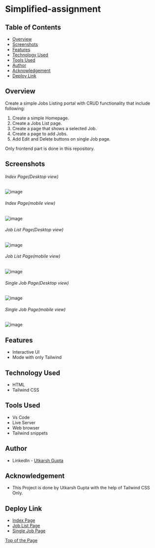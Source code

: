 # Simplified-assignment


## Table of Contents
* [Overview](https://github.com/utkarshgupta04092003/simplified-assignment#overview)
* [Screenshots](https://github.com/utkarshgupta04092003/simplified-assignment#screenshots)
* [Features](https://github.com/utkarshgupta04092003/simplified-assignment#features)
* [Technology Used](https://github.com/utkarshgupta04092003/simplified-assignment#technology-used)
* [Tools Used](https://github.com/utkarshgupta04092003/simplified-assignment#tools-used)
* [Author](https://github.com/utkarshgupta04092003/simplified-assignment#author)
* [Acknowledgement](https://github.com/utkarshgupta04092003/simplified-assignment#acknowledgement)
* [Deploy Link](https://github.com/utkarshgupta04092003/simplified-assignment#deploy-link)


## Overview
Create a simple Jobs Listing portal with CRUD functionality that include following: 
1. Create a simple Homepage. 
2. Create a Jobs List page. 
3. Create a page that shows a selected Job. 
4. Create a page to add Jobs. 
5. Add Edit and Delete buttons on single Job page.


Only frontend part is done in this repository.

## Screenshots

###### Index Page(Desktop view)
![image](https://user-images.githubusercontent.com/63789702/200414880-c3833293-697e-469e-b196-5b566cc41cff.png)

###### Index Page(mobile view)
![image](https://user-images.githubusercontent.com/63789702/200418850-d1be61f5-2a04-424e-a453-c56c18a19c22.png)

###### Job List Page(Desktop view)
![image](https://user-images.githubusercontent.com/63789702/200419692-2265d0e5-9944-4de6-a85f-4b0ce3b5fd9a.png)

###### Job List Page(mobile view)
![image](https://user-images.githubusercontent.com/63789702/200419085-845a8001-e8d6-4a7a-ac8a-4439473e3cd8.png)


###### Single Job Page(Desktop view)
![image](https://user-images.githubusercontent.com/63789702/200419471-5ec176e4-5935-4557-b8f7-9744a0f51e96.png)


###### Single Job Page(mobile view)
![image](https://user-images.githubusercontent.com/63789702/200419587-d95081d5-73b5-4584-a687-1eebe7e6f7ca.png)


## Features
* Interactive UI
* Mode with only Tailwind

## Technology Used
* HTML
* Tailwind CSS

## Tools Used
* Vs Code
* Live Server
* Web browser
* Tailwind snippets

## Author
* LinkedIn - [Utkarsh Gupta](https://www.linkedin.com/in/utkarsh-gupta-9a49561a1)

## Acknowledgement
* This Project is done by Utkarsh Gupta with the help of Tailwind CSS Only.


## Deploy Link 
* [Index Page](http://utprojects.epizy.com/simplified_assignment/index.html)
* [Job List Page](http://utprojects.epizy.com/simplified_assignment/jobList.html)
* [Single Job Page](http://utprojects.epizy.com/simplified_assignment/singleJobPage.html)





[Top of the Page](https://github.com/utkarshgupta04092003/simplified-assignment#simplified-assignment)














